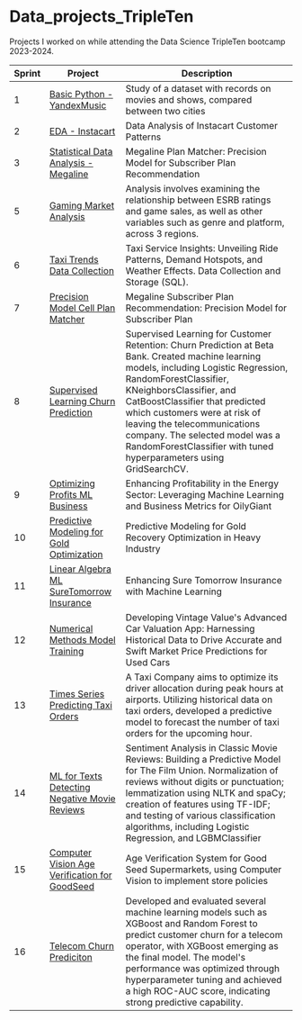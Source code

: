 # Data_projects_TripleTen

Projects I worked on while attending the Data Science TripleTen bootcamp 2023-2024.


|Sprint | Project | Description    |
|-------------|-------------|-------------|
| 1| [Basic Python - YandexMusic](https://github.com/zoeyvero/Basic-Python-Yandex.Music) | Study of a dataset with records on movies and shows, compared between two cities |
| 2 | [EDA - Instacart](https://github.com/zoeyvero/EDA_Instacart) | Data Analysis of Instacart Customer Patterns |
| 3 | [Statistical Data Analysis - Megaline](https://github.com/zoeyvero/Statistical-Data-Analysis-Megaline) | Megaline Plan Matcher: Precision Model for Subscriber Plan Recommendation |
| 5 | [Gaming Market Analysis](https://github.com/zoeyvero/Gaming-Market-Analysis) | Analysis involves examining the relationship between ESRB ratings and game sales, as well as other variables such as genre and platform, across 3 regions. |
| 6 | [Taxi Trends Data Collection](https://github.com/zoeyvero/Taxi-Trends-Data-Collection) | Taxi Service Insights: Unveiling Ride Patterns, Demand Hotspots, and Weather Effects. Data Collection and Storage (SQL). |
| 7 | [Precision Model Cell Plan Matcher](https://github.com/zoeyvero/Precision-Model-Plan-Matcher) | Megaline Subscriber Plan Recommendation: Precision Model for Subscriber Plan |
| 8 | [Supervised Learning Churn Prediction](https://github.com/zoeyvero/Supervised-Learning-Churn-Prediction) | Supervised Learning for Customer Retention: Churn Prediction at Beta Bank. Created machine learning models, including Logistic Regression, RandomForestClassifier, KNeighborsClassifier, and CatBoostClassifier that predicted which customers were at risk of leaving the telecommunications company. The selected model was a RandomForestClassifier with tuned hyperparameters using GridSearchCV.|
| 9 | [Optimizing Profits ML Business](https://github.com/zoeyvero/Optimizing-Profits-ML-Business) | Enhancing Profitability in the Energy Sector: Leveraging Machine Learning and Business Metrics for OilyGiant |
| 10 | [Predictive Modeling for Gold Optimization](https://github.com/zoeyvero/Predictive-Modeling-for-Gold-Optimization) | Predictive Modeling for Gold Recovery Optimization in Heavy Industry |
| 11 | [Linear Algebra ML SureTomorrow Insurance](https://github.com/zoeyvero/Linear-Algebra-ML-SureTomorrow) | Enhancing Sure Tomorrow Insurance with Machine Learning |
| 12 | [Numerical Methods Model Training](https://github.com/zoeyvero/Numerical-Methods-Model-Training) | Developing Vintage Value's Advanced Car Valuation App: Harnessing Historical Data to Drive Accurate and Swift Market Price Predictions for Used Cars |
| 13 | [Times Series Predicting Taxi Orders](https://github.com/zoeyvero/Time-Series-Predicting-Taxi-Orders) | A Taxi Company aims to optimize its driver allocation during peak hours at airports. Utilizing historical data on taxi orders, developed a predictive model to forecast the number of taxi orders for the upcoming hour. |
| 14 | [ML for Texts Detecting Negative Movie Reviews](https://github.com/zoeyvero/ML-for-Texts-Detecting-Negative-Movie-Reviews) | Sentiment Analysis in Classic Movie Reviews: Building a Predictive Model for The Film Union. Normalization of reviews without digits or punctuation; lemmatization using NLTK and spaCy; creation of features using TF-IDF; and testing of various classification algorithms, including Logistic Regression, and LGBMClassifier |
| 15 | [Computer Vision Age Verification for GoodSeed](https://github.com/zoeyvero/Computer-Vision-Age-Verification-Supermarkets) | Age Verification System for Good Seed Supermarkets, using Computer Vision to implement store policies|
| 16 | [Telecom Churn Prediciton](https://github.com/zoeyespinoza/Telecom-Churn-Prediction) | Developed and evaluated several machine learning models such as XGBoost and Random Forest to predict customer churn for a telecom operator, with XGBoost emerging as the final model. The model's performance was optimized through hyperparameter tuning and achieved a high ROC-AUC score, indicating strong predictive capability.
